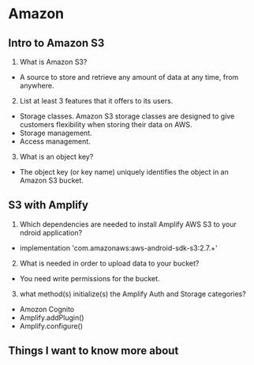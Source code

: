 # Amazon

## Intro to Amazon S3

1. What is Amazon S3?
- A source to store and retrieve any amount of data at any time, from anywhere.

2. List at least 3 features that it offers to its users.
- Storage classes. Amazon S3 storage classes are designed to give customers flexibility when storing their data on AWS. 
- Storage management.
- Access management.

3. What is an object key?
- The object key (or key name) uniquely identifies the object in an Amazon S3 bucket.


## S3 with Amplify

1. Which dependencies are needed to install Amplify AWS S3 to your ndroid application?
- implementation 'com.amazonaws:aws-android-sdk-s3:2.7.+'  

2. What is needed in order to upload data to your bucket?
- You need write permissions for the bucket. 

3. what method(s) initialize(s) the Amplify Auth and Storage categories?
- Amozon Cognito
- Amplify.addPlugin()
- Amplify.configure()




## Things I want to know more about